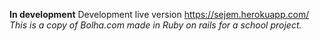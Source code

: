 **In development**
Development live version https://sejem.herokuapp.com/
*This is a copy of Bolha.com made in Ruby on rails for a school project.*
